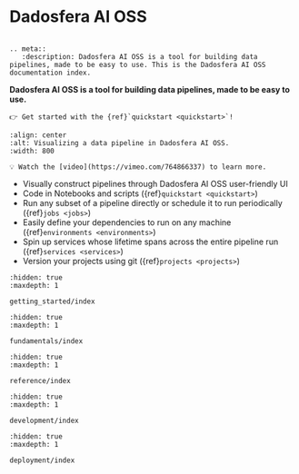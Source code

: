 # Dadosfera AI OSS

```{title} Dadosfera AI OSS Docs

```

```{eval-rst}
.. meta::
   :description: Dadosfera AI OSS is a tool for building data pipelines, made to be easy to use. This is the Dadosfera AI OSS documentation index.
```

**Dadosfera AI OSS is a tool for building data pipelines, made to be easy to use.**

```{tip}
👉 Get started with the {ref}`quickstart <quickstart>`!
```

```{figure} img/pipeline-editor.png
:align: center
:alt: Visualizing a data pipeline in Dadosfera AI OSS.
:width: 800

💡 Watch the [video](https://vimeo.com/764866337) to learn more.
```

- Visually construct pipelines through Dadosfera AI OSS user-friendly UI
- Code in Notebooks and scripts ({ref}`quickstart <quickstart>`)
- Run any subset of a pipeline directly or schedule it to run periodically ({ref}`jobs <jobs>`)
- Easily define your dependencies to run on any machine ({ref}`environments <environments>`)
- Spin up services whose lifetime spans across the entire pipeline run ({ref}`services <services>`)
- Version your projects using git ({ref}`projects <projects>`)

```{toctree}
:hidden: true
:maxdepth: 1

getting_started/index
```

```{toctree}
:hidden: true
:maxdepth: 1

fundamentals/index
```

```{toctree}
:hidden: true
:maxdepth: 1

reference/index
```

```{toctree}
:hidden: true
:maxdepth: 1

development/index
```


```{toctree}
:hidden: true
:maxdepth: 1

deployment/index
```
